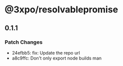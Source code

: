 # @3xpo/resolvablepromise

## 0.1.1

### Patch Changes

- 24efbb5: fix: Update the repo url
- a8c9ffc: Don't only export node builds man
